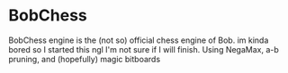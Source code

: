 # BobChess
BobChess engine is the (not so) official chess engine of Bob.
im kinda bored so I started this ngl I'm not sure if I will finish.
Using NegaMax, a-b pruning, and (hopefully) magic bitboards
